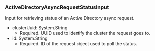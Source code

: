 ### ActiveDirectoryAsyncRequestStatusInput
Input for retrieving status of an Active Directory async request.

- clusterUuid: System.String
  - Required. UUID used to identify the cluster the request goes to.
- id: System.String
  - Required. ID of the request object used to poll the status.
